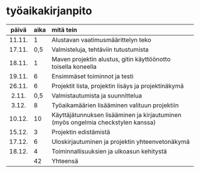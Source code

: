 # työaikakirjanpito

| päivä | aika | mitä tein  |
| :----:|:-----| :-----|
| 11.11.| 1    | Alustavan vaatimusmäärittelyn teko |
| 17.11.| 0,5  | Valmisteluja, tehtäviin tutustumista |
| 18.11.| 1    | Maven projektin alustus, gitin käyttöönotto toisella koneella |
| 19.11.| 6    | Ensimmäset toiminnot ja testi |
| 26.11.| 6    | Projektit lista, projektin lisäys ja projektinäkymä |
|  2.11.| 0,5  | Valmistautumista ja suunnittelua |
|  3.12.| 8    | Työaikamäärien lisääminen valituun projektiin |
| 10.12.| 10   | Käyttäjätunnuksen lisääminen ja kirjautuminen (myös ongelmia checkstylen kanssa) |
| 15.12.| 3    | Projektin edistämistä |
| 17.12.| 6    | Uloskirjautuminen ja projektin yhteenvetonäkymä |
| 18.12.| 4    | Toiminnallisuuksien ja ulkoasun kehitystä |
|       | 42   | Yhteensä |
